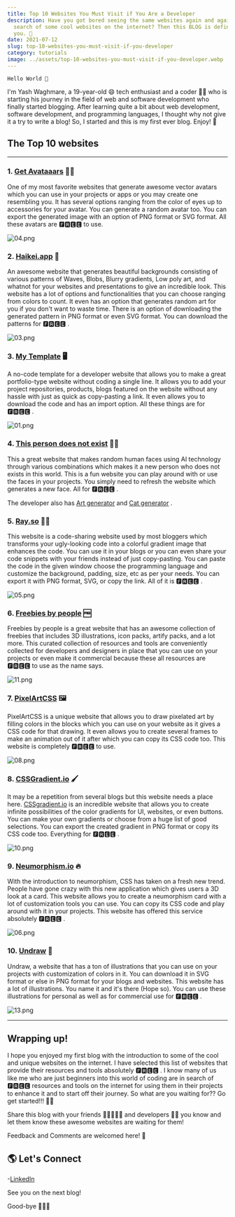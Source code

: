 ```yaml
---
title: Top 10 Websites You Must Visit if You Are a Developer
description: Have you got bored seeing the same websites again and again in
  search of some cool websites on the internet? Then this BLOG is definitely for
  you. 📝
date: 2021-07-12
slug: top-10-websites-you-must-visit-if-you-developer
category: tutorials
image: ../assets/top-10-websites-you-must-visit-if-you-developer.webp
---
```


`Hello World 👋`

I'm Yash Waghmare, a 19-year-old 😄 tech enthusiast and a coder 👨‍💻 who is starting his journey in the field of web and software development who finally started blogging. After learning quite a bit about web development, software development, and programming languages, I thought why not give it a try to write a blog! So, I started and this is my first ever blog. Enjoy! 🥳

## The Top 10 websites

---

### 1\. [Get Avataaars](https://getavataaars.com/) 👱‍♂️

One of my most favorite websites that generate awesome vector avatars which you can use in your projects or apps or you may create one resembling you. It has several options ranging from the color of eyes up to accessories for your avatar. You can generate a random avatar too. You can export the generated image with an option of PNG format or SVG format. All these avatars are 🅵🆁🅴🅴 to use.

![04.png](https://cdn.hashnode.com/res/hashnode/image/upload/v1621800177788/6r17MKTwc.png?auto=compress,format&format=webp)

### 2\. [Haikei.app](https://app.haikei.app/) 🎨

An awesome website that generates beautiful backgrounds consisting of various patterns of Waves, Blobs, Blurry gradients, Low poly art, and whatnot for your websites and presentations to give an incredible look. This website has a lot of options and functionalities that you can choose ranging from colors to count. It even has an option that generates random art for you if you don't want to waste time. There is an option of downloading the generated pattern in PNG format or even SVG format. You can download the patterns for 🅵🆁🅴🅴 .

![03.png](https://cdn.hashnode.com/res/hashnode/image/upload/v1621798843145/IUX16ONFx.png?auto=compress,format&format=webp)

### 3\. [My Template](https://mytemplate.xyz/) 🖥

A no-code template for a developer website that allows you to make a great portfolio-type website without coding a single line. It allows you to add your project repositories, products, blogs featured on the website without any hassle with just as quick as copy-pasting a link. It even allows you to download the code and has an import option. All these things are for 🅵🆁🅴🅴 .

![01.png](https://cdn.hashnode.com/res/hashnode/image/upload/v1621796463050/X-0k-YTu4.png?auto=compress,format&format=webp)

### 4\. [This person does not exist](https://thispersondoesnotexist.com/) 👨‍💼

This a great website that makes random human faces using AI technology through various combinations which makes it a new person who does not exists in this world. This is a fun website you can play around with or use the faces in your projects. You simply need to refresh the website which generates a new face. All for 🅵🆁🅴🅴 .

The developer also has [Art generator](https://thisartworkdoesnotexist.com/) and [Cat generator](https://thiscatdoesnotexist.com/) .

### 5\. [Ray.so](https://ray.so/) 👨‍💻

This website is a code-sharing website used by most bloggers which transforms your ugly-looking code into a colorful gradient image that enhances the code. You can use it in your blogs or you can even share your code snippets with your friends instead of just copy-pasting. You can paste the code in the given window choose the programming language and customize the background, padding, size, etc as per your needs. You can export it with PNG format, SVG, or copy the link. All of it is 🅵🆁🅴🅴 .

![05.png](https://cdn.hashnode.com/res/hashnode/image/upload/v1621802357625/D7hZ8nbbO.png?auto=compress,format&format=webp)

### 6\. [Freebies by people](https://freebies.bypeople.com/) 🆓

Freebies by people is a great website that has an awesome collection of freebies that includes 3D illustrations, icon packs, artify packs, and a lot more. This curated collection of resources and tools are conveniently collected for developers and designers in place that you can use on your projects or even make it commercial because these all resources are 🅵🆁🅴🅴 to use as the name says.

![11.png](https://cdn.hashnode.com/res/hashnode/image/upload/v1621804272900/_R9EPLTGX.png?auto=compress,format&format=webp)

### 7\. [PixelArtCSS](https://www.pixelartcss.com/) 🖼

PixelArtCSS is a unique website that allows you to draw pixelated art by filling colors in the blocks which you can use on your website as it gives a CSS code for that drawing. It even allows you to create several frames to make an animation out of it after which you can copy its CSS code too. This website is completely 🅵🆁🅴🅴 to use.

![08.png](https://cdn.hashnode.com/res/hashnode/image/upload/v1621804363672/QmnDme-Xn.png?auto=compress,format&format=webp)

### 8\. [CSSGradient.io](https://cssgradient.io/gradient-backgrounds/) 🖌

It may be a repetition from several blogs but this website needs a place here. [CSSgradient.io](http://CSSgradient.io) is an incredible website that allows you to create infinite possibilities of the color gradients for UI, websites, or even buttons. You can make your own gradients or choose from a huge list of good selections. You can export the created gradient in PNG format or copy its CSS code too. Everything for 🅵🆁🅴🅴 .

![10.png](https://cdn.hashnode.com/res/hashnode/image/upload/v1621804322850/ge4yZ-Vfj.png?auto=compress,format&format=webp)

### 9\. [Neumorphism.io](https://neumorphism.io/) 🔥

With the introduction to neumorphism, CSS has taken on a fresh new trend. People have gone crazy with this new application which gives users a 3D look at a card. This website allows you to create a neumorphism card with a lot of customization tools you can use. You can copy its CSS code and play around with it in your projects. This website has offered this service absolutely 🅵🆁🅴🅴 .

![06.png](https://cdn.hashnode.com/res/hashnode/image/upload/v1621804335784/sqkF4NUld.png?auto=compress,format&format=webp)

### 10\. [Undraw](https://undraw.co/illustrations) 🎨

Undraw, a website that has a ton of illustrations that you can use on your projects with customization of colors in it. You can download it in SVG format or else in PNG format for your blogs and websites. This website has a lot of illustrations. You name it and it's there (Hope so). You can use these illustrations for personal as well as for commercial use for 🅵🆁🅴🅴 .

![13.png](https://cdn.hashnode.com/res/hashnode/image/upload/v1621804345783/4g3xEnhZW.png?auto=compress,format&format=webp)

---

## Wrapping up!

I hope you enjoyed my first blog with the introduction to some of the cool and unique websites on the internet. I have selected this list of websites that provide their resources and tools absolutely 🅵🆁🅴🅴 . I know many of us like me who are just beginners into this world of coding are in search of 🅵🆁🅴🅴 resources and tools on the internet for using them in their projects to enhance it and to start off their journey. So what are you waiting for?? Go get started!!! 🚀💯

Share this blog with your friends 👩🏼‍🤝‍🧑🏼 and developers 👨‍💻 you know and let them know these awesome websites are waiting for them!

Feedback and Comments are welcomed here! 💌

## 🌎 Let's Connect

\-[LinkedIn](https://www.linkedin.com/in/yash-waghmare/)

See you on the next blog!

Good-bye 🙋‍♂️👋
